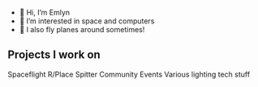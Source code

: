 - 👋 Hi, I’m Emlyn
- 🚀 I’m interested in space and computers
- 🛫 I also fly planes around sometimes!

## Projects I work on

Spaceflight R/Place
Spitter Community Events
Various lighting tech stuff

<!---
emlynlj/emlynlj is a ✨ special ✨ repository because its `README.md` (this file) appears on your GitHub profile.
You can click the Preview link to take a look at your changes.
--->
